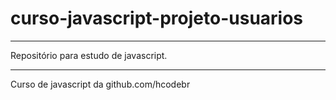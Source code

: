 # curso-javascript-projeto-usuarios

---

Repositório para estudo de javascript.

---

Curso de javascript da github.com/hcodebr
